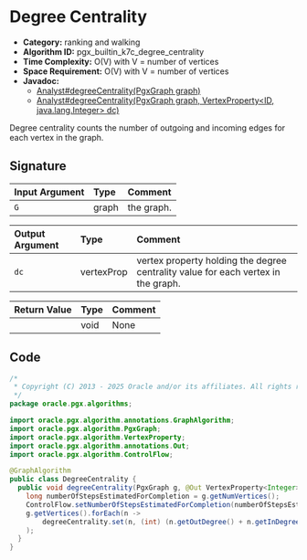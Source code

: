 # Degree Centrality

- **Category:** ranking and walking
- **Algorithm ID:** pgx_builtin_k7c_degree_centrality
- **Time Complexity:** O(V) with V = number of vertices
- **Space Requirement:** O(V) with V = number of vertices
- **Javadoc:**
  - [Analyst#degreeCentrality(PgxGraph graph)](https://docs.oracle.com/en/database/oracle/property-graph/25.1/spgjv/oracle/pgx/api/Analyst.html#degreeCentrality_oracle_pgx_api_PgxGraph_)
  - [Analyst#degreeCentrality(PgxGraph graph, VertexProperty<ID,​java.lang.Integer> dc)](https://docs.oracle.com/en/database/oracle/property-graph/25.1/spgjv/oracle/pgx/api/Analyst.html#degreeCentrality_oracle_pgx_api_PgxGraph_oracle_pgx_api_VertexProperty_)

Degree centrality counts the number of outgoing and incoming edges for each vertex in the graph.

## Signature

| Input Argument | Type | Comment |
| :--- | :--- | :--- |
| `G` | graph | the graph. |

| Output Argument | Type | Comment |
| :--- | :--- | :--- |
| `dc` | vertexProp<int> | vertex property holding the degree centrality value for each vertex in the graph. |

| Return Value | Type | Comment |
| :--- | :--- | :--- |
| | void | None |

## Code

```java
/*
 * Copyright (C) 2013 - 2025 Oracle and/or its affiliates. All rights reserved.
 */
package oracle.pgx.algorithms;

import oracle.pgx.algorithm.annotations.GraphAlgorithm;
import oracle.pgx.algorithm.PgxGraph;
import oracle.pgx.algorithm.VertexProperty;
import oracle.pgx.algorithm.annotations.Out;
import oracle.pgx.algorithm.ControlFlow;

@GraphAlgorithm
public class DegreeCentrality {
  public void degreeCentrality(PgxGraph g, @Out VertexProperty<Integer> degreeCentrality) {
    long numberOfStepsEstimatedForCompletion = g.getNumVertices();
    ControlFlow.setNumberOfStepsEstimatedForCompletion(numberOfStepsEstimatedForCompletion);
    g.getVertices().forEach(n ->
        degreeCentrality.set(n, (int) (n.getOutDegree() + n.getInDegree()))
    );
  }
}
```
